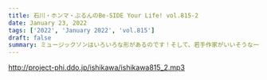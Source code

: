 ```yaml
---
title: 石川・ホンマ・ぶるんのBe-SIDE Your Life! vol.815-2
date: January 23, 2022
tags: ['2022', 'January 2022', 'vol.815']
draft: false
summary: ミュージックソンはいろいろな形があるのです！そして、若手作家がいいそうな一言！
---
```


http://project-phi.ddo.jp/ishikawa/ishikawa815_2.mp3